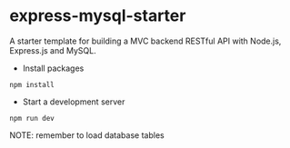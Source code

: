 # express-mysql-starter

A starter template for building a MVC backend RESTful API with Node.js, Express.js and MySQL.

- Install packages

```npm
npm install
```

- Start a development server

```npm
npm run dev
```

NOTE: remember to load database tables
